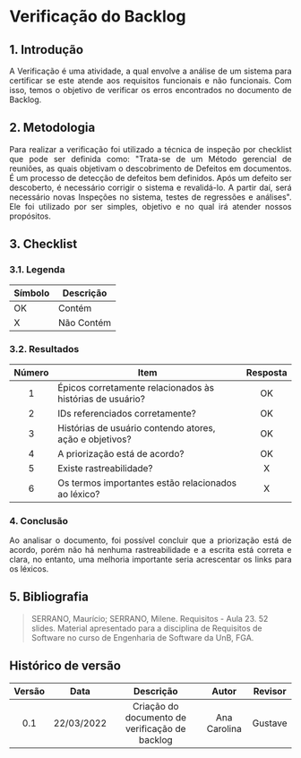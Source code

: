 # Verificação do Backlog

## 1. Introdução
<p style="text-align: justify;"> A Verificação é uma atividade, a qual envolve a análise de um sistema para certificar se este atende aos requisitos funcionais e não funcionais. Com isso, temos o objetivo de verificar os erros encontrados no documento de Backlog.
</p>

## 2. Metodologia
<p style="text-align: justify;">Para realizar a verificação foi utilizado a técnica de inspeção por checklist que pode ser definida como: "Trata-se de um Método gerencial de reuniões, as quais objetivam o descobrimento de Defeitos em documentos. É um processo de detecção de defeitos bem definidos. Após um defeito ser descoberto, é necessário corrigir o sistema e revalidá-lo. A partir daí, será necessário novas Inspeções no sistema, testes de regressões e análises". Ele foi utilizado por ser simples, objetivo e no qual irá atender nossos propósitos.
</p>

## 3. Checklist

### 3.1. Legenda
|Símbolo|Descrição|
|--|--|
|OK|Contém|
|X|Não Contém|

### 3.2. Resultados

| Número | Item | Resposta |
| :--: | -- | :--: |
| 1 | Épicos corretamente relacionados às histórias de usuário? | OK |
| 2 | IDs referenciados corretamente? | OK |
| 3 | Histórias de usuário contendo atores, ação e objetivos? | OK |
| 4 | A priorização está de acordo? | OK |
| 5 | Existe rastreabilidade? | X |
| 6 | Os termos importantes estão relacionados ao léxico? | X |

### 4. Conclusão
<p style="text-align: justify;">Ao analisar o documento, foi possível concluir que a priorização está de acordo, porém não há nenhuma rastreabilidade e a escrita está correta e clara, no entanto, uma melhoria importante seria acrescentar os links para os léxicos.
</p>


## 5. Bibliografia

> SERRANO, Maurício; SERRANO, Milene. Requisitos - Aula 23. 52 slides. Material apresentado para a disciplina de Requisitos de Software no curso de Engenharia de Software da UnB, FGA.

## Histórico de versão

|Versão | Data | Descrição | Autor|  Revisor |
| :--: | :--: | :--: | :--: | :--:  |
| 0.1 | 22/03/2022  | Criação do documento de verificação de backlog | Ana Carolina |  Gustave |